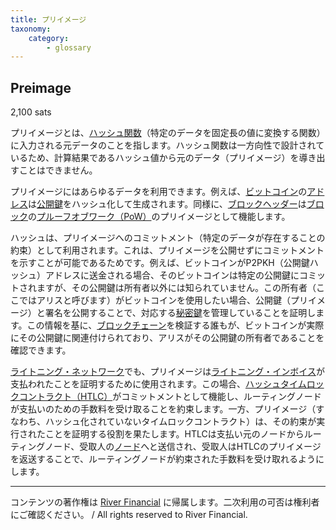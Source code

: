 ```yaml
---
title: プリイメージ
taxonomy:
    category:
        - glossary
---
```


## Preimage
2,100 sats

プリイメージとは、[ハッシュ関数](https://lostinbitcoin.sakuraweb.com/glossary/hash_function/)（特定のデータを固定長の値に変換する関数）に入力される元データのことを指します。ハッシュ関数は一方向性で設計されているため、計算結果であるハッシュ値から元のデータ（プリイメージ）を導き出すことはできません。

プリイメージにはあらゆるデータを利用できます。例えば、[ビットコイン](https://lostinbitcoin.sakuraweb.com/glossary/bitcoin/)の[アドレス](https://lostinbitcoin.sakuraweb.com/glossary/address/)は[公開鍵](https://lostinbitcoin.sakuraweb.com/glossary/public_key/)をハッシュ化して生成されます。同様に、[ブロックヘッダー](https://lostinbitcoin.sakuraweb.com/glossary/block_header/)は[ブロック]((https://lostinbitcoin.sakuraweb.com/glossary/block/))の[プルーフオブワーク（PoW）](https://lostinbitcoin.sakuraweb.com/glossary/pow/)のプリイメージとして機能します。

ハッシュは、プリイメージへのコミットメント（特定のデータが存在することの約束）として利用されます。これは、プリイメージを公開せずにコミットメントを示すことが可能であるためです。例えば、ビットコインがP2PKH（公開鍵ハッシュ）アドレスに送金される場合、そのビットコインは特定の公開鍵にコミットされますが、その公開鍵は所有者以外には知られていません。この所有者（ここではアリスと呼びます）がビットコインを使用したい場合、公開鍵（プリイメージ）と署名を公開することで、対応する[秘密鍵](https://lostinbitcoin.sakuraweb.com/glossary/private_key/)を管理していることを証明します。この情報を基に、[ブロックチェーン](https://lostinbitcoin.sakuraweb.com/glossary/blockchain-2/)を検証する誰もが、ビットコインが実際にその公開鍵に関連付けられており、アリスがその公開鍵の所有者であることを確認できます。

[ライトニング・ネットワーク](https://lostinbitcoin.sakuraweb.com/glossary/lightning_network/)でも、プリイメージは[ライトニング・インボイス](https://lostinbitcoin.sakuraweb.com/glossary/lightning_invoice/)が支払われたことを証明するために使用されます。この場合、[ハッシュタイムロックコントラクト（HTLC）](https://lostinbitcoin.sakuraweb.com/glossary/htlc/)がコミットメントとして機能し、ルーティングノードが支払いのための手数料を受け取ることを約束します。一方、プリイメージ（すなわち、ハッシュ化されていないタイムロックコントラクト）は、その約束が実行されたことを証明する役割を果たします。HTLCは支払い元のノードからルーティングノード、受取人の[ノード](https://lostinbitcoin.sakuraweb.com/glossary/node-2/)へと送信され、受取人はHTLCのプリイメージを返送することで、ルーティングノードが約束された手数料を受け取れるようにします。

---
コンテンツの著作権は [River Financial](https://river.com/) に帰属します。二次利用の可否は権利者にご確認ください。 / All rights reserved to River Financial.
